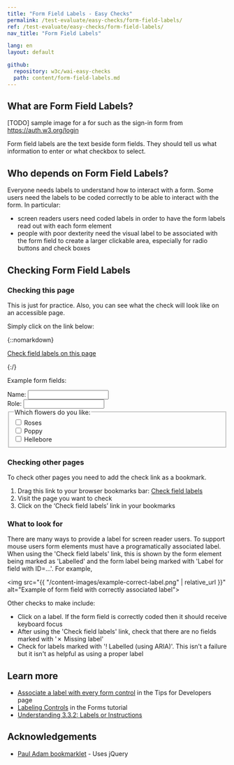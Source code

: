 ```yaml
---
title: "Form Field Labels - Easy Checks"
permalink: /test-evaluate/easy-checks/form-field-labels/
ref: /test-evaluate/easy-checks/form-field-labels/
nav_title: "Form Field Labels"

lang: en
layout: default

github:
  repository: w3c/wai-easy-checks
  path: content/form-field-labels.md
---
```


## What are Form Field Labels?

[TODO] sample image for a for such as the sign-in form from https://auth.w3.org/login

Form field labels are the text beside form fields. They should tell us what information to enter or what checkbox to select. 

## Who depends on Form Field Labels?

Everyone needs labels to understand how to interact with a form. Some users need the labels to be coded correctly to be able to interact with the form. In particular:

* screen readers users need coded labels in order to have the form labels read out with each form element
* people with poor dexterity need the visual label to be associated with the form field to create a larger clickable area, especially for radio buttons and check boxes

## Checking Form Field Labels

### Checking this page

This is just for practice. Also, you can see what the check will look like on an accessible page.

Simply click on the link below:

{::nomarkdown}
<p>
  <a class="button active" href="javascript:void%20function(){document.querySelectorAll(%22%23wai-styles,%23wai-info-box,.wai-label%22).forEach(a=%3E{a.remove()}),document.querySelector(%22body%22).insertAdjacentHTML(%22afterbegin%22,%22%3Cstyle%20id='wai-styles'%3E.wai-label{color:black;font-weight:bold;font-size:small;font-family:Noto%20Sans,Trebuchet%20MS,Helvetica%20Neue,Arial,sans-serif;background-color:%23eed009;margin:0%202px;padding:2px;speak:literal-punctuation}.wai-good{outline:2px%20solid%20%23005a6a}.wai-bad{outline:3px%20dashed%20%23c0272d}label{line-height:200%25}%23wai-info-box{z-index:1000;color:black;font-family:Noto%20Sans,Trebuchet%20MS,Helvetica%20Neue,Arial,sans-serif;border:solid%201px%20%23ddd;background-color:%23fff;box-shadow:0%204px%208px%200%20rgba(0,0,0,0.2),0%206px%2020px%200%20rgba(0,0,0,0.19)}%23wai-info-box%20header{font-weight:700;background-color:%23f2f2f2;color:%23005a6a;padding:8px%2016px}%23wai-info-box%20header%20a{float:right;text-decoration:none}%23wai-info-box%20div{padding:8px%2016px}.wai-more-info{position:fixed;bottom:5em;right:5em}%3C/style%3E%22);for(let%20a%20of%20document.querySelectorAll(%22input,%20textarea,%20select%22))if(!a.getAttribute(%22type%22).match(/hidden|button|submit|reset/)){let%20b=document.querySelector(%22label[for=\%22%22+a.getAttribute(%22id%22)+%22\%22]%22);if(!!b)a.insertAdjacentHTML(%22beforebegin%22,%22%3Cspan%20class=\%22wai-good\%22%3E%3Cspan%20class=\%22wai-label\%22%3E\u2713%20Labelled%3C/span%3E%3C/span%3E%22),a.previousElementSibling.appendChild(a),b.insertAdjacentHTML(%22afterbegin%22,%22%3Cspan%20class=\%22wai-label\%22%3ELabel%20for%20field%20with%20ID=\%22%3Ca%20href=\%22%23%22+b.getAttribute(%22for%22)+%22\%22%3E%22+b.getAttribute(%22for%22)+%22%3C/a%3E\%22%3C/span%3E%22),b.classList.add(%22wai-good%22);else%20if(a.getAttribute(%22aria-labeledby%22)){let%20b=a.getAttribute(%22aria-labeledby%22).split(/%20+/);if(0%3C=b.length){a.getAttribute(%22id%22)||a.setAttribute(%22id%22,b[0]+%22-field%22),a.insertAdjacentHTML(%22beforebegin%22,%22%3Cspan%20class=\%22wai-good\%22%3E%3Cspan%20class=\%22wai-label\%22%3E\u2713%20Labelled%3C/span%3E%3C/span%3E%22),a.previousElementSibling.appendChild(a);for(let%20c%20of%20b){let%20b=document.querySelector(%22%23%22+c);b.insertAdjacentHTML(%22afterbegin%22,%22%3Cspan%20class=\%22wai-label\%22%3ELabel%20for%20ID=\%22%3Ca%20href=\%22%23%22+a.getAttribute(%22id%22)+%22\%22%3E%22+a.getAttribute(%22id%22)+%22%3C/a%3E\%22%3C/span%3E%22),b.classList.add(%22wai-good%22)}}}else%20a.getAttribute(%22aria-label%22)%3F(a.insertAdjacentHTML(%22beforebegin%22,%22%3Cspan%20class=\%22wai-good\%22%3E%3Cspan%20class=\%22wai-label\%22%3E!%20Labelled%20(using%20ARIA)%3C/span%3E%3C/span%3E%22),a.previousElementSibling.appendChild(a)):%22LABEL%22==a.parentElement.tagName%3F(a.parentElement.classList.add(%22wai-good%22),a.parentElement.insertAdjacentHTML(%22afterbegin%22,%22%3Cspan%20class=\%22wai-label\%22%3E\u2713%20Labelled%3C/span%3E%22)):(a.getAttribute(%22id%22)%3Fa.insertAdjacentHTML(%22beforebegin%22,%22%3Cspan%20class=\%22wai-bad\%22%3E%3Cspan%20class=\%22wai-label\%22%3E\u2717%20Missing%20label%20(No%20matching%20label%20for%20ID=\%22%22+a.getAttribute(%22id%22)+%22\%22%20found)%3C/span%3E%3C/span%3E%22):a.insertAdjacentHTML(%22beforebegin%22,%22%3Cspan%20class=\%22wai-bad\%22%3E%3Cspan%20class=\%22wai-label\%22%3E\u2717%20Missing%20label%3C/span%3E%3C/span%3E%22),a.previousElementSibling.appendChild(a))}for(let%20a%20of%20document.querySelectorAll(%22label%22))a.getAttribute(%22for%22)%26%26!document.querySelector(%22%23%22+a.getAttribute(%22for%22))%26%26(a.insertAdjacentHTML(%22afterbegin%22,%22%3Cspan%20class=\%22wai-label\%22%3ELabel%20with%20no%20matching%20field%20with%20ID=\%22%22+a.getAttribute(%22for%22)+%22\%22%3C/span%3E%22),a.classList.add(%22wai-bad%22));document.querySelector(%22body%22).insertAdjacentHTML(%22beforeend%22,%22%3Caside%20id=\%22wai-info-box\%22%20class=\%22wai-more-info\%22%3E%3Cheader%3EFind%20out%20more%3Ca%20href='javascript:document.querySelectorAll(\%22%23wai-styles,%23wai-info-box,.wai-label\%22).forEach(function(el){el.remove()});'%20aria-label='dismiss'%3EX%3C/a%3E%3C/header%3E%3Cdiv%3E%3Ca%20href=\%22https://w3.org/wai/easy-checks/form-field-labels/\%22%3EChecking%20Field%20Labels%3C/a%3E%3C/div%3E%3C/aside%3E%22)}();">Check field labels on this page</a>
</p>
{:/}

Example form fields:

<form>
  <label for="name">Name:</label> <input id="name" type="text"><br>
  <span>Role:</span> <input type="text"><br>
  <fieldset>
    <legend>Which flowers do you like:</legend>
    <input id="rose" type="checkbox" name="flower" value="rose"> <label>Roses</label><br>
    <input id="poppy" type="checkbox" name="flower" value="poppy"> <label for="poppy">Poppy</label><br>
    <label><input type="checkbox" name="flower" value="hellebore"> Hellebore</label><br>
  </fieldset>
  </form>

### Checking other pages
To check other pages you need to add the check link as a bookmark.

1. Drag this link to your browser bookmarks bar: <a href="javascript:void%20function(){document.querySelectorAll(%22%23wai-styles,%23wai-info-box,.wai-label%22).forEach(a=%3E{a.remove()}),document.querySelector(%22body%22).insertAdjacentHTML(%22afterbegin%22,%22%3Cstyle%20id='wai-styles'%3E.wai-label{color:black;font-weight:bold;font-size:small;font-family:Noto%20Sans,Trebuchet%20MS,Helvetica%20Neue,Arial,sans-serif;background-color:%23eed009;margin:0%202px;padding:2px;speak:literal-punctuation}.wai-good{outline:2px%20solid%20%23005a6a}.wai-bad{outline:3px%20dashed%20%23c0272d}label{line-height:200%25}%23wai-info-box{z-index:1000;color:black;font-family:Noto%20Sans,Trebuchet%20MS,Helvetica%20Neue,Arial,sans-serif;border:solid%201px%20%23ddd;background-color:%23fff;box-shadow:0%204px%208px%200%20rgba(0,0,0,0.2),0%206px%2020px%200%20rgba(0,0,0,0.19)}%23wai-info-box%20header{font-weight:700;background-color:%23f2f2f2;color:%23005a6a;padding:8px%2016px}%23wai-info-box%20header%20a{float:right;text-decoration:none}%23wai-info-box%20div{padding:8px%2016px}.wai-more-info{position:fixed;bottom:5em;right:5em}%3C/style%3E%22);for(let%20a%20of%20document.querySelectorAll(%22input,%20textarea,%20select%22))if(!a.getAttribute(%22type%22).match(/hidden|button|submit|reset/)){let%20b=document.querySelector(%22label[for=\%22%22+a.getAttribute(%22id%22)+%22\%22]%22);if(!!b)a.insertAdjacentHTML(%22beforebegin%22,%22%3Cspan%20class=\%22wai-good\%22%3E%3Cspan%20class=\%22wai-label\%22%3E\u2713%20Labelled%3C/span%3E%3C/span%3E%22),a.previousElementSibling.appendChild(a),b.insertAdjacentHTML(%22afterbegin%22,%22%3Cspan%20class=\%22wai-label\%22%3ELabel%20for%20field%20with%20ID=\%22%3Ca%20href=\%22%23%22+b.getAttribute(%22for%22)+%22\%22%3E%22+b.getAttribute(%22for%22)+%22%3C/a%3E\%22%3C/span%3E%22),b.classList.add(%22wai-good%22);else%20if(a.getAttribute(%22aria-labeledby%22)){let%20b=a.getAttribute(%22aria-labeledby%22).split(/%20+/);if(0%3C=b.length){a.getAttribute(%22id%22)||a.setAttribute(%22id%22,b[0]+%22-field%22),a.insertAdjacentHTML(%22beforebegin%22,%22%3Cspan%20class=\%22wai-good\%22%3E%3Cspan%20class=\%22wai-label\%22%3E\u2713%20Labelled%3C/span%3E%3C/span%3E%22),a.previousElementSibling.appendChild(a);for(let%20c%20of%20b){let%20b=document.querySelector(%22%23%22+c);b.insertAdjacentHTML(%22afterbegin%22,%22%3Cspan%20class=\%22wai-label\%22%3ELabel%20for%20ID=\%22%3Ca%20href=\%22%23%22+a.getAttribute(%22id%22)+%22\%22%3E%22+a.getAttribute(%22id%22)+%22%3C/a%3E\%22%3C/span%3E%22),b.classList.add(%22wai-good%22)}}}else%20a.getAttribute(%22aria-label%22)%3F(a.insertAdjacentHTML(%22beforebegin%22,%22%3Cspan%20class=\%22wai-good\%22%3E%3Cspan%20class=\%22wai-label\%22%3E!%20Labelled%20(using%20ARIA)%3C/span%3E%3C/span%3E%22),a.previousElementSibling.appendChild(a)):%22LABEL%22==a.parentElement.tagName%3F(a.parentElement.classList.add(%22wai-good%22),a.parentElement.insertAdjacentHTML(%22afterbegin%22,%22%3Cspan%20class=\%22wai-label\%22%3E\u2713%20Labelled%3C/span%3E%22)):(a.getAttribute(%22id%22)%3Fa.insertAdjacentHTML(%22beforebegin%22,%22%3Cspan%20class=\%22wai-bad\%22%3E%3Cspan%20class=\%22wai-label\%22%3E\u2717%20Missing%20label%20(No%20matching%20label%20for%20ID=\%22%22+a.getAttribute(%22id%22)+%22\%22%20found)%3C/span%3E%3C/span%3E%22):a.insertAdjacentHTML(%22beforebegin%22,%22%3Cspan%20class=\%22wai-bad\%22%3E%3Cspan%20class=\%22wai-label\%22%3E\u2717%20Missing%20label%3C/span%3E%3C/span%3E%22),a.previousElementSibling.appendChild(a))}for(let%20a%20of%20document.querySelectorAll(%22label%22))a.getAttribute(%22for%22)%26%26!document.querySelector(%22%23%22+a.getAttribute(%22for%22))%26%26(a.insertAdjacentHTML(%22afterbegin%22,%22%3Cspan%20class=\%22wai-label\%22%3ELabel%20with%20no%20matching%20field%20with%20ID=\%22%22+a.getAttribute(%22for%22)+%22\%22%3C/span%3E%22),a.classList.add(%22wai-bad%22));document.querySelector(%22body%22).insertAdjacentHTML(%22beforeend%22,%22%3Caside%20id=\%22wai-info-box\%22%20class=\%22wai-more-info\%22%3E%3Cheader%3EFind%20out%20more%3Ca%20href='javascript:document.querySelectorAll(\%22%23wai-styles,%23wai-info-box,.wai-label\%22).forEach(function(el){el.remove()});'%20aria-label='dismiss'%3EX%3C/a%3E%3C/header%3E%3Cdiv%3E%3Ca%20href=\%22https://w3.org/wai/easy-checks/form-field-labels/\%22%3EChecking%20Field%20Labels%3C/a%3E%3C/div%3E%3C/aside%3E%22)}();">Check field labels</a>
2. Visit the page you want to check
3. Click on the ‘Check field labels’ link in your bookmarks

### What to look for

There are many ways to provide a label for screen reader users. To support mouse users form elements must have a programatically associated label. When using the 'Check field labels' link, this is shown by the form element being marked as 'Labelled' and the form label being marked with 'Label for field with ID=...'. For example,

<img src="{{ "/content-images/example-correct-label.png" | relative_url }}" alt="Example of form field with correctly associated label">

Other checks to make include:

* Click on a label. If the form field is correctly coded then it should receive keyboard focus
* After using the 'Check field labels' link, check that there are no fields marked with '✗ Missing label'
* Check for labels marked with '! Labelled (using ARIA)'. This isn't a failure but it isn't as helpful as using a proper label

## Learn more

* [Associate a label with every form control](https://www.w3.org/WAI/tips/developing/#associate-a-label-with-every-form-control) in the Tips for Developers page
* [Labeling Controls](https://www.w3.org/WAI/tutorials/forms/labels/) in the Forms tutorial
* [Understanding 3.3.2: Labels or Instructions](https://www.w3.org/WAI/WCAG22/Understanding/labels-or-instructions.html)

## Acknowledgements

* [Paul Adam bookmarklet](https://pauljadam.com/bookmarklets/forms.html) - Uses jQuery